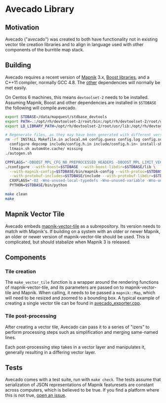 # Avecado Library #

## Motivation ##

Avecado ("a*vec*ado") was created to both have functionality not in existing
vector tile creation libraries and to align in language used with other
components of the burritile map stack.

## Building ##

Avecado requires a recent version of [Mapnik](http://mapnik.org/) 3.x,
[Boost libraries](http://boost.org/), and a C++11 compiler, normally GCC 4.8.
The [other](https://github.com/MapQuest/avecado#building) dependencies will
normally be met easily.

On Centos 6 machines, this means ``devtoolset-2`` needs to be installed. Assuming
Mapnik, Boost and other dependencies are installed in ``$STDBASE`` the
following will compile avecado.

```sh
export STDBASE=/data/mapquest/stdbase_devtools
export PATH=.:/opt/rh/devtoolset-2/root/bin:/opt/rh/devtoolset-2/root/usr/bin:$STDBASE/bin:/bin:/opt/bcs/bin:/usr/bin:/bin:/usr/sbin/sbin
export LD_LIBRARY_PATH=/opt/rh/devtoolset-2/root/usr/lib:/opt/rh/devtoolset-2/root/lib:$STDBASE/lib:$STDBASE/lib64:/lib:/lib64:/usr/lib64/:/usr/lib

# Regenerate files, as they may have been generated with different versions of autotools
rm -rf INSTALL Makefile.in aclocal.m4 config.guess config.log config.sub \
  configure depcomp include/config.h.in include/config.h.in~ install-sh \
  ltmain.sh autom4te.cache/ missing
./autogen.sh

CPPFLAGS="-DBOOST_MPL_CFG_NO_PREPROCESSED_HEADERS -DBOOST_MPL_LIMIT_VECTOR_SIZE=30" \
./configure --with-boost=$STDBASE --with-boost-libdir=$STDBASE/lib \
  --with-mapnik-config=$STDBASE/bin/mapnik-config --with-protoc=$STDBASE/bin/protoc \
  --with-protobuf-includes=$STDBASE/include --with-protobuf-libdir=$STDBASE/lib \
  CXXFLAGS="-O2 -Wno-unused-local-typedefs -Wno-unused-variable -Wno-unused-but-set-variable" \
  PYTHON=$STDBASE/bin/python

make clean
make
```

## Mapnik Vector Tile ##

Avecado embeds [mapnik-vector-tile](https://github.com/mapbox/mapnik-vector-tile)
as a subrepository. Its version needs to match with Mapnik's. If building on a
system with an older or newer Mapnik, an older or newer version of
mapnik-vector-tile should be used. This is complicated, but should stabalize
when Mapnik 3 is released.

## Components ##

### Tile creation ###

The ``make_vector_tile`` function is a wrapper around the rendering functions
of mapnik-vector-tile, and its parameters are passed on to mapnik-vector-tile
and Mapnik. When calling, it needs to be passed a ``mapnik::Map``, which will
need to be resized and zoomed to a bounding box. A typical example of creating
a single vector tile can be found in [avecado_exporter.cpp](../src/avecado_exporter.cpp#168-197).

### Tile post-processing ###

After creating a vector tile, Avecado can pass it to a series of "izers" to
perform processing steps such as simplification and merging same-named lines.

Each post-processing step takes in a vector layer and manipulates it,
generally resulting in a differing vector layer.

## Tests ##
Avecado comes with a test suite, run with ``make check``. The tests assume
that serialization of JSON representations of Mapnik featuresets are constant
across computers, which is believed to be true. If you find a platform where
this is not true, [open an issue](https://github.com/MapQuest/avecado/issues/new).
